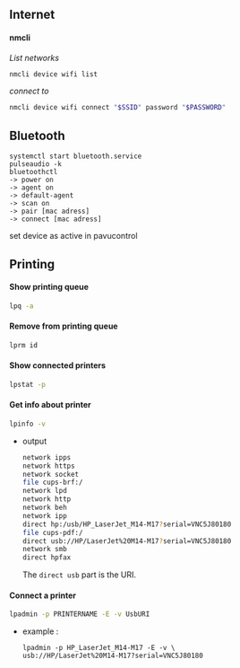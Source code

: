 
## Internet

#### nmcli

*List networks*
```bash
nmcli device wifi list
```

*connect to*
```bash
nmcli device wifi connect "$SSID" password "$PASSWORD"
```

## Bluetooth

```shell
systemctl start bluetooth.service  
pulseaudio -k  
bluetoothctl  
-> power on  
-> agent on  
-> default-agent  
-> scan on  
-> pair [mac adress]  
-> connect [mac adress]  
```
set device as active in pavucontrol


## Printing

#### Show printing queue

```bash
lpq -a
```

#### Remove from printing queue

```bash
lprm id
```

#### Show connected printers

```bash
lpstat -p
```

#### Get info about printer

```bash
lpinfo -v
```

- output
    
    ```bash
    network ipps
    network https
    network socket
    file cups-brf:/
    network lpd
    network http
    network beh
    network ipp
    direct hp:/usb/HP_LaserJet_M14-M17?serial=VNC5J80180
    file cups-pdf:/
    direct usb://HP/LaserJet%20M14-M17?serial=VNC5J80180
    network smb
    direct hpfax
    ```
    
    The `direct usb` part is the URI.
    

#### Connect a printer

```bash
lpadmin -p PRINTERNAME -E -v UsbURI
```

- example :
    
    ```shell
    lpadmin -p HP_LaserJet_M14-M17 -E -v \
    usb://HP/LaserJet%20M14-M17?serial=VNC5J80180
    ```


